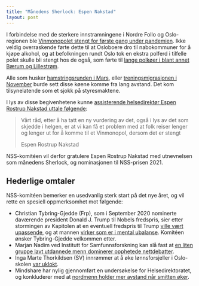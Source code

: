 ```yaml
---
title: "Månedens Sherlock: Espen Nakstad"
layout: post
---
```


I forbindelse med de sterkere innstramningene i Nordre Follo og Oslo-regionen ble [Vinmonopolet
stengt for første gang under pandemien](https://direkte.vg.no/coronaviruset/news/vinmonopolet-stenges-i-perioden-2301-3101-i-ti-kommuner.xhonh94V9).
Ikke veldig overraskende førte dette til at Osloboere dro til nabokommuner for å kjøpe alkohol, og
at befolkningen rundt Oslo tok en ekstra polferd i tilfelle polet skulle bli stengt hos de også, som
førte til [lange polkøer i blant annet Bærum og Lillestrøm](https://www.budstikka.no/bekkestua/folk-i-lang-polko-pa-bekkestua/577726!/).

Alle som husker [hamstringsrunden i Mars](https://www.nrk.no/norge/dette-hamstret-vi-da-koronapandemien-kom-til-norge-1.14957404),
eller [treningsmigrasjonen i November](https://e24.no/naeringsliv/i/0KKmxo/oslo-folk-til-baerum-for-aa-trene) burde sett
disse køene komme fra lang avstand. Det kom tilsynelatende som et sjokk på styresmaktene.

I lys av disse begivenhetene kunne [assisterende helsedirektør Espen Rostrup Nakstad uttale følgende](https://www.vg.no/nyheter/innenriks/i/kRpKWX/vinmonopolet-om-aapningen-tror-dette-bidrar-til-redusert-smittespredning):

> Vårt råd, etter å ha tatt en ny vurdering av det, også i lys av det som skjedde i helgen, er at vi
> kan få et problem med at folk reiser lenger og lenger ut for å komme til et Vinmonopol, dersom det
> er stengt
>
> Espen Rostrup Nakstad

NSS-komitéen vil derfor gratulere Espen Rostrup Nakstad med utnevnelsen som månedens Sherlock, og
nominasjonen til NSS-prisen 2021.


## Hederlige omtaler

NSS-komitéen bemerker en usedvanlig sterk start på det nye året, og vil rette en spesiell
oppmerksomhet mot følgende:

 * Christian Tybring-Gjedde (Frp), som i September 2020 nominerte daværende president Donald J. Trump til Nobels fredspris, sier etter stormingen av Kapitolen at en eventuell fredspris til Trump [ville vært upassende](https://www.aftenposten.no/norge/politikk/i/jBOxqL/tybring-gjedde-en-fredspris-til-trump-naa-ville-staatt-i-grell-kontra), og at mannen [virker som er i mental ubalanse](https://www.nrk.no/urix/tybring-gjedde_-virker-som-trump-er-i-mental-ubalanse-1.15316415). Komitéen ønsker Tybring-Gjedde velkommen etter.
 * Marjan Nadim ved Institutt for Samfunnsforskning kan slå fast at [en liten gruppe lavt utdannede menn dominerer opphetede nettdebatter](https://www.aftenposten.no/kultur/i/wev0Od/en-liten-gruppe-lavt-utdannede-menn-dominerer-opphetede-nettdebatter).
 * Inga Marte Thorkildsen (SV) innrømmer at å øke lønnsforsjeller i Oslo-skolen [var uklokt](https://www.nrk.no/osloogviken/tar-selvkritikk-etter-lonnsfest-i-oslo-skolen-1.15249055).
 * Mindshare har nylig gjennomført en undersøkelse for Helsedirektoratet, og konkluderer med at [nordmenn holder mer avstand når smitten øker](https://www.helsedirektoratet.no/nyheter/vi-holder-mer-avstand).

